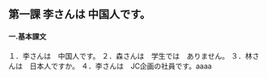 ## 第一課 李さんは 中国人です。

#### 一.基本課文
１．李さんは　中国人です。
２．森さんは　学生では　ありません。
３．林さんは　日本人ですか。
４．李さんは　JC企画の社員です。aaaa
